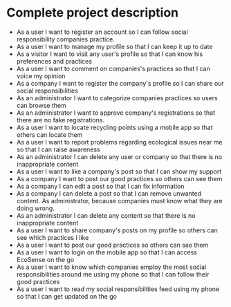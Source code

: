 # Complete project description


* As a user I want to register an account so I can follow social responsibility companies practice.
* As a user I want to manage my profile so that I can keep it up to date
* As a visitor I want to visit any user's profile so that I can know his preferences and practices
* As a user I want to comment on companies's practices so that I can voice my opinion
* As a company I want to register the company's profile so I can share our social responsibilities
* As an administrator I want to categorize companies practices so users can browse them
* As an administrator I want to approve company's registrations so that there are no fake registrations.
* As a user I want to locate recycling points using a mobile app so that others can locate them 
* As a user I want to report problems regarding ecological issues near me so that I can raise awareness
* As an administrator I can delete any user or company so that there is no inappropriate content
* As a user I want to like a company's post so that I can show my support
* As a company I want to post our good practices so others can see them
* As a company I can edit a post so that I can fix information
* As a company I can delete a post so that I can remove unwanted content. As administrator, because companies must know what they are doing wrong.
* As an administrator I can delete any content so that there is no inappropriate content
* As a user I want to share company's posts on my profile so others can see which practices I like
* As a user I want to post our good practices so others can see them
* As a user I want to login on the mobile app so that I can access EcoSense on the go
* As a user I want to know which companies employ the most social responsibilities around me using my phone so that I can follow their good practices
* As a user I want to read my social responsibilities feed using my phone so that I can get updated on the go
